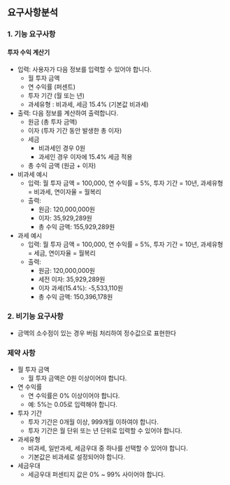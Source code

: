 
## 요구사항분석
### 1. 기능 요구사항
#### 투자 수익 계산기
- 입력: 사용자가 다음 정보를 입력할 수 있어야 합니다.
  - 월 투자 금액
  - 연 수익률 (퍼센트)
  - 투자 기간 (월 또는 년)
  - 과세유형 : 비과세, 세금 15.4% (기본값 비과세)
- 출력: 다음 정보를 계산하여 출력합니다.
  - 원금 (총 투자 금액)
  - 이자 (투자 기간 동안 발생한 총 이자)
  - 세금
    - 비과세인 경우 0원
    - 과세인 경우 이자에 15.4% 세금 적용
  - 총 수익 금액 (원금 + 이자)
- 비과세 예시
  - 입력: 월 투자 금액 = 100,000, 연 수익률 = 5%, 투자 기간 = 10년, 과세유형 = 비과세, 연이자율 = 월복리
  - 출력:
    - 원금: 120,000,000원
    - 이자: 35,929,289원
    - 총 수익 금액: 155,929,289원
- 과세 예시
  - 입력: 월 투자 금액 = 100,000, 연 수익률 = 5%, 투자 기간 = 10년, 과세유형 = 세금, 연이자율 = 월복리
  - 출력:
    - 원금: 120,000,000원
    - 세전 이자: 35,929,289원
    - 이자 과세(15.4%): -5,533,110원
    - 총 수익 금액: 150,396,178원

### 2. 비기능 요구사항
- 금액의 소수점이 있는 경우 버림 처리하여 정수값으로 표현한다

### 제약 사항
- 월 투자 금액
  - 월 투자 금액은 0원 이상이어야 합니다.
- 연 수익률
  - 연 수익률은 0% 이상이어야 합니다.
  - 예: 5%는 0.05로 입력해야 합니다.
- 투자 기간
  - 투자 기간은 0개월 이상, 999개월 이하여야 합니다.
  - 투자 기간은 월 단위 또는 년 단위로 입력할 수 있어야 합니다.
- 과세유형
  - 비과세, 일반과세, 세금우대 중 하나를 선택할 수 있어야 합니다.
  - 기본값은 비과세로 설정되어야 합니다.
- 세금우대
  - 세금우대 퍼센티지 값은 0% ~ 99% 사이어야 합니다.
